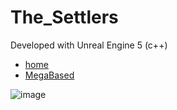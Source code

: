 # The_Settlers

Developed with Unreal Engine 5 (c++)
<ul>
  <li><a href="https://github.com/Aruuni/CATAN/edit/main/README.md">home</a></li>
  <li><a href="https://www.freecodecamp.org/news/how-to-build-a-navigation-bar/#:~:text=The%20easiest%20way%20to%20create,are%20horizontally%20arranged%20and%20styled.">MegaBased</a></li>
  
</ul>

![image](https://user-images.githubusercontent.com/20707335/232779411-15c88bda-44be-45da-a9c2-29c078ca7220.png)


